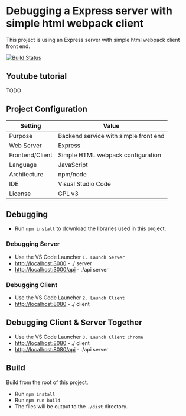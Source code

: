 # Debugging a Express server with simple html webpack client
This project is using an Express server with simple html webpack client front end.

[![Build Status](https://www.travis-ci.org/branflake2267/debugging-express-with-simplehtmlwebpack.svg?branch=master)](https://www.travis-ci.org/branflake2267/debugging-express-with-simplehtmlwebpack)

## Youtube tutorial
TODO

## Project Configuration
| Setting | Value |
| --- | --- |
| Purpose | Backend service with simple front end |
| Web Server | Express |
| Frontend/Client | Simple HTML webpack configuration |
| Language | JavaScript |
| Architecture | npm/node |
| IDE | Visual Studio Code |
| License | GPL v3 |


## Debugging

* Run `npm install` to download the libraries used in this project.

### Debugging Server

* Use the VS Code Launcher `1. Launch Server`
* [http://localhost:3000](http://localhost:3000) - ./ server
* [http://localhost:3000/api](http://localhost:3000/api) - ./api server

### Debugging Client

* Use the VS Code Launcher `2. Launch Client`
* [http://localhost:8080](http://localhost:8080) - ./ client

## Debugging Client & Server Together

* Use the VS Code Launcher `3. Launch Client Chrome`
* [http://localhost:8080](http://localhost:8080) - ./ client
* [http://localhost:8080/api](http://localhost:8080/api) - ./api server



## Build
Build from the root of this project. 

* Run `npm install`
* Run `npm run build`
* The files will be output to the `./dist` directory.